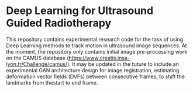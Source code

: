 # Deep Learning for Ultrasound Guided Radiotherapy
This repository contains experimental research code for the task of using Deep Learning methods to track motion in ultrasound image sequences.
At the moment, the repository only contains initial image pre-processing work on the CAMUS database (https://www.creatis.insa-lyon.fr/Challenge/camus/).
It may be updated in the future to include an experimental GAN architecture design for image registration, estimating deformation vector fields (DVFs) between consecutive frames, to shift the landmarks from thestart to end frame.
